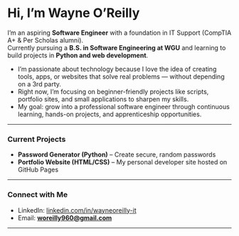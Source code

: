 #  Hi, I’m Wayne O’Reilly  

I’m an aspiring **Software Engineer** with a foundation in IT Support (CompTIA A+ & Per Scholas alumni).  
Currently pursuing a **B.S. in Software Engineering at WGU** and learning to build projects in **Python and web development**.  

- I’m passionate about technology because I love the idea of creating tools, apps, or websites that solve real problems — without depending on a 3rd party.  
- Right now, I’m focusing on beginner-friendly projects like scripts, portfolio sites, and small applications to sharpen my skills.  
- My goal: grow into a professional software engineer through continuous learning, hands-on projects, and apprenticeship opportunities.  

---

###  Current Projects
-  **Password Generator (Python)** – Create secure, random passwords  
-  **Portfolio Website (HTML/CSS)** – My personal developer site hosted on GitHub Pages  

---

###  Connect with Me  
- LinkedIn: [linkedin.com/in/wayneoreilly-it](https://linkedin.com/in/wayneoreilly-it)  
- Email: **woreilly960@gmail.com**  

---

